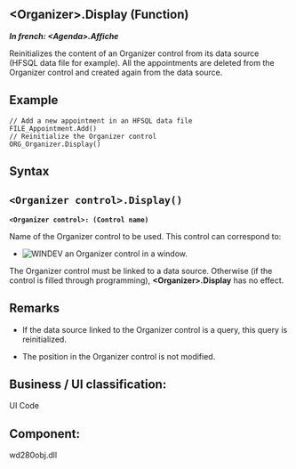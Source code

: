 


## &lt;Organizer&gt;.Display (Function)

***In french: &lt;Agenda&gt;.Affiche***



<a name="XUse"></a>
<a name="Use"></a>
<a name="description"></a>
Reinitializes the content of an Organizer control from its data source (HFSQL data file for example). All the appointments are deleted from the Organizer control and created again from the data source. 


<a name="Example1"></a>
<a name="sample_code"></a>

## Example


```wl
// Add a new appointment in an HFSQL data file
FILE_Appointment.Add()
// Reinitialize the Organizer control
ORG_Organizer.Display()
```

<a name="XSYNTAX"></a>

## Syntax
<a name="SYNTAX1"></a>

`<Organizer control>.Display()`
---

**`<Organizer control>: (Control name)`**

Name of the Organizer control to be used. This control can correspond to: 

- ![WINDEV](https://doc.pcsoft.fr/ext/images/us/WD.png) an Organizer control in a window. 


The Organizer control must be linked to a data source. Otherwise (if the control is filled through programming), **&lt;Organizer&gt;.Display** has no effect.



<a name="NOTE0"></a>
<a name="NOTE0_1"></a>

## Remarks


- If the data source linked to the Organizer control is a query, this query is reinitialized.

- The position in the Organizer control is not modified.




<a name="XComponent"></a>

## Business / UI classification:
UI Code
## Component:
wd280obj.dll
